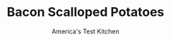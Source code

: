 ---
layout: ../../layouts/MarkdownPostLayout.astro
title: Bacon Scalloped Potatoes
author: America's Test Kitchen
pubDate: 2023-03-15
description: "We revamped this recipe to include a make-ahead component that allows the cook to celebrate with guests and not be tied to the stove all day."
image_url: https://res.cloudinary.com/hksqkdlah/image/upload/ar_1:1,c_fill,dpr_2.0,f_auto,fl_lossy.progressive.strip_profile,g_faces:auto,q_auto:low,w_344/6641_sfs-bacon-cheese-scallop-v2-03-279589
tags: ["Side Dishes","Pork","Potatoes"]
calories: 4684
protein: 19
carbohydrates: 57
fats: 
fiber: 4
ingredients: ["8 slices, bacon, chopped fine","1 , onion, chopped fine","2 , garlic cloves, minced","2 1/2 teaspoons, salt","1/4 teaspoon, cayenne pepper","5 pounds, russet potatoes, peeled and sliced thin","3 cups, half-and-half","1/4 teaspoon, baking soda","2 cups, shredded cheddar cheese","3 tablespoons, chopped fresh parsley"]
serves: 8
time: "1½ hours"
instructions: ["Adjust oven rack to middle position and heat oven to 425 degrees. Cook bacon in Dutch oven over medium heat until crisp, about 8 minutes. Transfer bacon to paper towel-lined plate and pour off all but 1 tablespoon fat. Cook onion in bacon fat until softened, about 5 minutes. Add garlic, salt, and cayenne and cook until fragrant, about 30 seconds. Stir in potatoes, half-and-half, and baking soda and bring to simmer. Reduce heat to medium-low, cover, and cook, stirring occasionally, until potatoes are almost tender, about 15 minutes.","Off heat, stir in cheese, cooked bacon, and parsley and transfer mixture to 13- by 9-inch baking dish. Bake until sauce is bubbling around edges and top is golden brown, about 15 minutes. Cool 10 minutes before serving.","Make Ahead: After the potato mixture has been transferred to a baking dish in step 2, the dish can be wrapped in foil and refrigerated for 24 hours. When ready to serve, bake until bubbling, 30 to 35 minutes. Remove foil and continue baking until top is golden brown, about 15 minutes."]
nutrition: ["1414 mg Potassium","424 mg Phosphorus","331 mg Calcium","2 mg Iron","87 mg Magnesium","1045 mg Sodium","2 mg Zinc","31 g Fat","4 mg Niacin (B3)","10 g Monounsaturated","2 g Polyunsaturated","20 mg Vitamin C","81 mg Cholesterol","15 g Saturated","4 g Fiber","54 µg Folate (food)","6 g Sugars","30 µg Vitamin K","334 g Water","57 g Carbs","54 µg Folate equivalent (total)","19 g Protein","1 mg Vitamin B6","172 µg Vitamin A","585 kcal Energy","4684 calories"]
notes: "Other mild, semisoft cheeses, such as gouda or fontina, may be substituted for the cheddar in this recipe. Fresh chives can be used in place of the parsley."
---